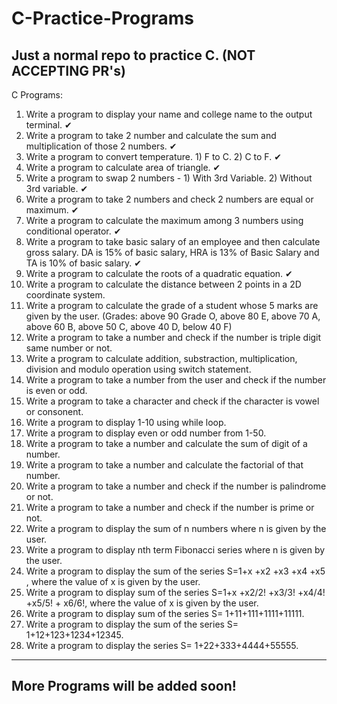 # C-Practice-Programs
Just a normal repo to practice C. (NOT ACCEPTING PR's)
---
C Programs:
1. Write a program to display your name and college name to the output terminal. ✔
2. Write a program to take 2 number and calculate the sum and multiplication of those 2 numbers. ✔
3. Write a program to convert temperature. 1) F to C. 2) C to F. ✔
4. Write a program to calculate area of triangle. ✔
5. Write a program to swap 2 numbers - 1) With 3rd Variable. 2) Without 3rd variable. ✔
6. Write a program to take 2 numbers and check 2 numbers are equal or maximum. ✔
7. Write a program to calculate the maximum among 3 numbers using conditional operator. ✔ 
8. Write a program to take basic salary of an employee and then calculate gross salary. DA is 15% of basic salary, HRA is 13% of Basic Salary and TA is 10% of basic salary. ✔
9. Write a program to calculate the roots of a quadratic equation. ✔
10. Write a program to calculate the distance between 2 points in a 2D coordinate system.
11. Write a program to calculate the grade of a student whose 5 marks are given by the user. (Grades: above 90 Grade O, above 80 E, above 70 A, above 60 B, above 50 C, above 40 D, below 40 F)
12. Write a program to take a number and check if the number is triple digit same number or not.
13. Write a program to calculate addition, substraction, multiplication, division and modulo operation using switch statement.
14. Write a program to take a number from the user and check if the number is even or odd.
15. Write a program to take a character and check if the character is vowel or consonent.
16. Write a program to display 1-10 using while loop.
17. Write a program to display even or odd number from 1-50. 
18. Write a program to take a number and calculate the sum of digit of a number.
19. Write a program to take a number and calculate the factorial of that number.
20. Write a program to take a number and check if the number is palindrome or not.
21. Write a program to take a number and check if the number is prime or not.
22. Write a program to display the sum of n numbers where n is given by the user.
23. Write a program to display nth term Fibonacci series where n is given by the user.
24. Write a program to display the sum of the series S=1+x +x2 +x3 +x4 +x5 , where the value of x is given by the user.
25. Write a program to display sum of the series S=1+x +x2/2! +x3/3! +x4/4! +x5/5! + x6/6!, where the value of x is given by the user.
26. Write a program to display sum of the series S= 1+11+111+1111+11111.
27. Write a program to display the sum of the series S= 1+12+123+1234+12345.
28. Write a program to display the series S= 1+22+333+4444+55555.
---
## More Programs will be added soon!